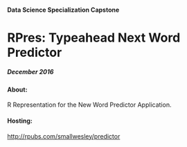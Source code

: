 #### Data Science Specialization Capstone
# RPres: Typeahead Next Word Predictor
##### December 2016

#### About:
R Representation for the New Word Predictor Application.

#### Hosting:
http://rpubs.com/smallwesley/predictor
